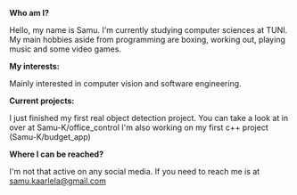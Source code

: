 **Who am I?**

Hello, my name is Samu. I'm currently studying computer sciences at TUNI.
My main hobbies aside from programming are boxing, working out, playing music and some video games.

**My interests:**

Mainly interested in computer vision and software engineering.

**Current projects:**

I just finished my first real object detection project. You can take a look at in over at Samu-K/office_control
I'm also working on my first c++ project (Samu-K/budget_app)

**Where I can be reached?**

I'm not that active on any social media.
If you need to reach me is at samu.kaarlela@gmail.com
